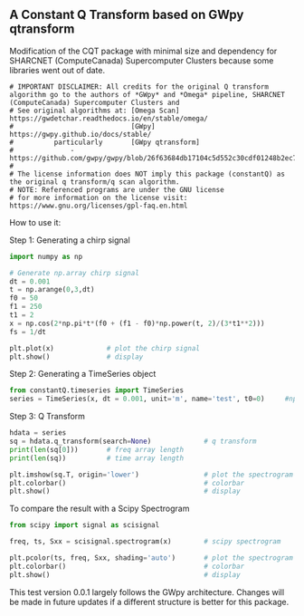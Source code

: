 ## A Constant Q Transform based on GWpy qtransform

Modification of the CQT package with minimal size and dependency for SHARCNET (ComputeCanada) Supercomputer Clusters because some libraries went out of date.

```None
# IMPORTANT DISCLAIMER: All credits for the original Q transform algorithm go to the authors of *GWpy* and *Omega* pipeline, SHARCNET (ComputeCanada) Supercomputer Clusters and 
# See original algorithms at: [Omega Scan] https://gwdetchar.readthedocs.io/en/stable/omega/
#                             [GWpy] https://gwpy.github.io/docs/stable/
#          particularly       [GWpy qtransform]
#              - https://github.com/gwpy/gwpy/blob/26f63684db17104c5d552c30cdf01248b2ec76c9/gwpy/signal/qtransform.py
#
# The license information does NOT imply this package (constantQ) as the original q transform/q scan algorithm.
# NOTE: Referenced programs are under the GNU license 
# for more information on the license visit: https://www.gnu.org/licenses/gpl-faq.en.html
```

How to use it:

Step 1: Generating a chirp signal

```Python
import numpy as np

# Generate np.array chirp signal
dt = 0.001
t = np.arange(0,3,dt)
f0 = 50
f1 = 250
t1 = 2
x = np.cos(2*np.pi*t*(f0 + (f1 - f0)*np.power(t, 2)/(3*t1**2)))
fs = 1/dt

plt.plot(x)				# plot the chirp signal
plt.show()				# display
```

Step 2: Generating a TimeSeries object

```Python
from constantQ.timeseries import TimeSeries
series = TimeSeries(x, dt = 0.001, unit='m', name='test', t0=0)     #np.array --> constantQ.timeseries    
```

Step 3: Q Transform

```Python
hdata = series
sq = hdata.q_transform(search=None)				# q transform
print(len(sq[0]))       # freq array length
print(len(sq))          # time array length

plt.imshow(sq.T, origin='lower')				# plot the spectrogram
plt.colorbar()									# colorbar
plt.show()										# display
```

To compare the result with a Scipy Spectrogram

```Python
from scipy import signal as scisignal

freq, ts, Sxx = scisignal.spectrogram(x)		# scipy spectrogram

plt.pcolor(ts, freq, Sxx, shading='auto')		# plot the spectrogram
plt.colorbar()									# colorbar
plt.show()										# display
```

This test version 0.0.1 largely follows the GWpy architecture. Changes will be made in future updates if a different structure is better for this package.

